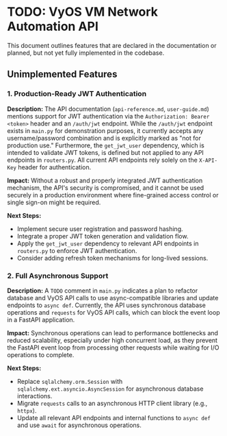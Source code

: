 # TODO: VyOS VM Network Automation API

This document outlines features that are declared in the documentation or planned, but not yet fully implemented in the codebase.

## Unimplemented Features

### 1. Production-Ready JWT Authentication

**Description:**
The API documentation (`api-reference.md`, `user-guide.md`) mentions support for JWT authentication via the `Authorization: Bearer <token>` header and an `/auth/jwt` endpoint. While the `/auth/jwt` endpoint exists in `main.py` for demonstration purposes, it currently accepts any username/password combination and is explicitly marked as "not for production use." Furthermore, the `get_jwt_user` dependency, which is intended to validate JWT tokens, is defined but not applied to any API endpoints in `routers.py`. All current API endpoints rely solely on the `X-API-Key` header for authentication.

**Impact:**
Without a robust and properly integrated JWT authentication mechanism, the API's security is compromised, and it cannot be used securely in a production environment where fine-grained access control or single sign-on might be required.

**Next Steps:**
*   Implement secure user registration and password hashing.
*   Integrate a proper JWT token generation and validation flow.
*   Apply the `get_jwt_user` dependency to relevant API endpoints in `routers.py` to enforce JWT authentication.
*   Consider adding refresh token mechanisms for long-lived sessions.

### 2. Full Asynchronous Support

**Description:**
A `TODO` comment in `main.py` indicates a plan to refactor database and VyOS API calls to use async-compatible libraries and update endpoints to `async def`. Currently, the API uses synchronous database operations and `requests` for VyOS API calls, which can block the event loop in a FastAPI application.

**Impact:**
Synchronous operations can lead to performance bottlenecks and reduced scalability, especially under high concurrent load, as they prevent the FastAPI event loop from processing other requests while waiting for I/O operations to complete.

**Next Steps:**
*   Replace `sqlalchemy.orm.Session` with `sqlalchemy.ext.asyncio.AsyncSession` for asynchronous database interactions.
*   Migrate `requests` calls to an asynchronous HTTP client library (e.g., `httpx`).
*   Update all relevant API endpoints and internal functions to `async def` and use `await` for asynchronous operations.
